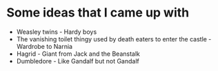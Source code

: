 # Some ideas that I came up with
* Weasley twins - Hardy boys
* The vanishing toilet thingy used by death eaters to enter the castle - Wardrobe to Narnia
* Hagrid - Giant from Jack and the Beanstalk
* Dumbledore - Like Gandalf but not Gandalf
